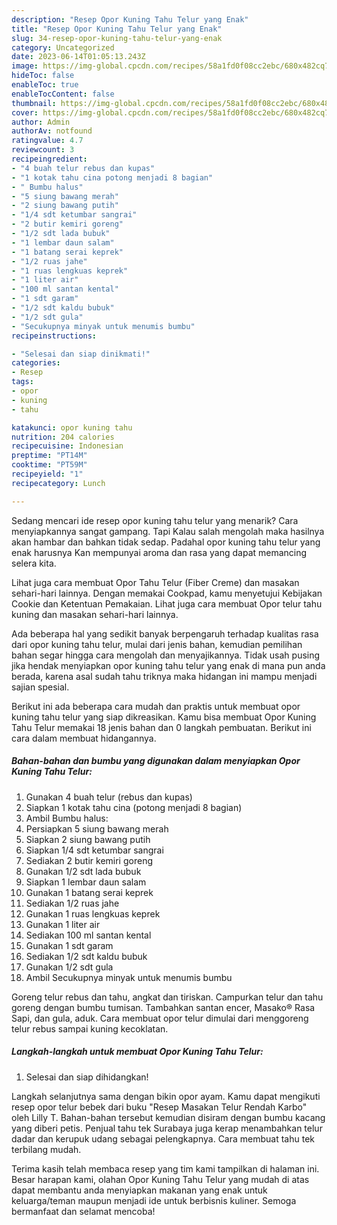 ```yaml
---
description: "Resep Opor Kuning Tahu Telur yang Enak"
title: "Resep Opor Kuning Tahu Telur yang Enak"
slug: 34-resep-opor-kuning-tahu-telur-yang-enak
category: Uncategorized
date: 2023-06-14T01:05:13.243Z
image: https://img-global.cpcdn.com/recipes/58a1fd0f08cc2ebc/680x482cq70/opor-kuning-tahu-telur-foto-resep-utama.jpg
hideToc: false
enableToc: true
enableTocContent: false
thumbnail: https://img-global.cpcdn.com/recipes/58a1fd0f08cc2ebc/680x482cq70/opor-kuning-tahu-telur-foto-resep-utama.jpg
cover: https://img-global.cpcdn.com/recipes/58a1fd0f08cc2ebc/680x482cq70/opor-kuning-tahu-telur-foto-resep-utama.jpg
author: Admin
authorAv: notfound
ratingvalue: 4.7
reviewcount: 3
recipeingredient:
- "4 buah telur rebus dan kupas"
- "1 kotak tahu cina potong menjadi 8 bagian"
- " Bumbu halus"
- "5 siung bawang merah"
- "2 siung bawang putih"
- "1/4 sdt ketumbar sangrai"
- "2 butir kemiri goreng"
- "1/2 sdt lada bubuk"
- "1 lembar daun salam"
- "1 batang serai keprek"
- "1/2 ruas jahe"
- "1 ruas lengkuas keprek"
- "1 liter air"
- "100 ml santan kental"
- "1 sdt garam"
- "1/2 sdt kaldu bubuk"
- "1/2 sdt gula"
- "Secukupnya minyak untuk menumis bumbu"
recipeinstructions:

- "Selesai dan siap dinikmati!"
categories:
- Resep
tags:
- opor
- kuning
- tahu

katakunci: opor kuning tahu 
nutrition: 204 calories
recipecuisine: Indonesian
preptime: "PT14M"
cooktime: "PT59M"
recipeyield: "1"
recipecategory: Lunch

---
```



Sedang mencari ide resep opor kuning tahu telur yang menarik? Cara menyiapkannya sangat gampang. Tapi Kalau salah mengolah maka hasilnya akan hambar dan bahkan tidak sedap. Padahal opor kuning tahu telur yang enak harusnya Kan mempunyai aroma dan rasa yang dapat memancing selera kita.


Lihat juga cara membuat Opor Tahu Telur (Fiber Creme) dan masakan sehari-hari lainnya. Dengan memakai Cookpad, kamu menyetujui Kebijakan Cookie dan Ketentuan Pemakaian. Lihat juga cara membuat Opor telur tahu kuning dan masakan sehari-hari lainnya.

Ada beberapa hal yang sedikit banyak berpengaruh terhadap kualitas rasa dari opor kuning tahu telur, mulai dari jenis bahan, kemudian pemilihan bahan segar hingga cara mengolah dan menyajikannya. Tidak usah pusing jika hendak menyiapkan opor kuning tahu telur yang enak di mana pun anda berada, karena asal sudah tahu triknya maka hidangan ini mampu menjadi sajian spesial.


Berikut ini ada beberapa cara mudah dan praktis untuk membuat opor kuning tahu telur yang siap dikreasikan. Kamu bisa membuat Opor Kuning Tahu Telur memakai 18 jenis bahan dan 0 langkah pembuatan. Berikut ini cara dalam membuat hidangannya.

<!--inarticleads1-->

##### Bahan-bahan dan bumbu yang digunakan dalam menyiapkan Opor Kuning Tahu Telur:

1. Gunakan 4 buah telur (rebus dan kupas)
1. Siapkan 1 kotak tahu cina (potong menjadi 8 bagian)
1. Ambil  Bumbu halus:
1. Persiapkan 5 siung bawang merah
1. Siapkan 2 siung bawang putih
1. Siapkan 1/4 sdt ketumbar sangrai
1. Sediakan 2 butir kemiri goreng
1. Gunakan 1/2 sdt lada bubuk
1. Siapkan 1 lembar daun salam
1. Gunakan 1 batang serai keprek
1. Sediakan 1/2 ruas jahe
1. Gunakan 1 ruas lengkuas keprek
1. Gunakan 1 liter air
1. Sediakan 100 ml santan kental
1. Gunakan 1 sdt garam
1. Sediakan 1/2 sdt kaldu bubuk
1. Gunakan 1/2 sdt gula
1. Ambil Secukupnya minyak untuk menumis bumbu


Goreng telur rebus dan tahu, angkat dan tiriskan. Campurkan telur dan tahu goreng dengan bumbu tumisan. Tambahkan santan encer, Masako® Rasa Sapi, dan gula, aduk. Cara membuat opor telur dimulai dari menggoreng telur rebus sampai kuning kecoklatan. 

<!--inarticleads2-->

##### Langkah-langkah untuk membuat Opor Kuning Tahu Telur:


1. Selesai dan siap dihidangkan!

Langkah selanjutnya sama dengan bikin opor ayam. Kamu dapat mengikuti resep opor telur bebek dari buku &#34;Resep Masakan Telur Rendah Karbo&#34; oleh Lilly T. Bahan-bahan tersebut kemudian disiram dengan bumbu kacang yang diberi petis. Penjual tahu tek Surabaya juga kerap menambahkan telur dadar dan kerupuk udang sebagai pelengkapnya. Cara membuat tahu tek terbilang mudah. 

Terima kasih telah membaca resep yang tim kami tampilkan di halaman ini. Besar harapan kami, olahan Opor Kuning Tahu Telur yang mudah di atas dapat membantu anda menyiapkan makanan yang enak untuk keluarga/teman maupun menjadi ide untuk berbisnis kuliner. Semoga bermanfaat dan selamat mencoba!
